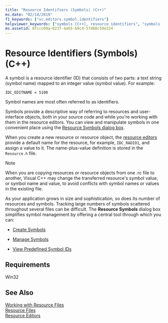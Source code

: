 ```yaml
---
title: "Resource Identifiers (Symbols) (C++)"
ms.date: "02/14/2019"
f1_keywords: ["vc.editors.symbol.identifiers"]
helpviewer_keywords: ["symbols [C++], resource identifiers", "symbols [C++], creating", "resource symbols", "symbols [C++], editing", "resource editors [C++], resource symbols"]
ms.assetid: 8fccc09a-0237-4a65-b9c4-57d60c59e324
---
```

# Resource Identifiers (Symbols) (C++)

A symbol is a resource identifier (ID) that consists of two parts: a text string (symbol name) mapped to an integer value (symbol value). For example:

```
IDC_EDITNAME = 5100
```

Symbol names are most often referred to as identifiers.

Symbols provide a descriptive way of referring to resources and user-interface objects, both in your source code and while you're working with them in the resource editors. You can view and manipulate symbols in one convenient place using the [Resource Symbols dialog box](../windows/viewing-resource-symbols.md).

When you create a new resource or resource object, the [resource editors](../windows/resource-editors.md) provide a default name for the resource, for example, `IDC_RADIO1`, and assign a value to it. The name-plus-value definition is stored in the `Resource.h` file.

> [!NOTE]
> When you are copying resources or resource objects from one .rc file to another, Visual C++ may change the transferred resource's symbol value, or symbol name and value, to avoid conflicts with symbol names or values in the existing file.

As your application grows in size and sophistication, so does its number of resources and symbols. Tracking large numbers of symbols scattered throughout several files can be difficult. The **Resource Symbols** dialog box simplifies symbol management by offering a central tool through which you can:

- [Create Symbols](../windows/creating-new-symbols.md)

- [Manage Symbols](../windows/changing-a-symbol-or-symbol-name-id.md)

- [View Predefined Symbol IDs](../windows/predefined-symbol-ids.md)

## Requirements

Win32

## See Also

[Working with Resource Files](../windows/working-with-resource-files.md)<br/>
[Resource Files](../windows/resource-files-visual-studio.md)<br/>
[Resource Editors](../windows/resource-editors.md)<br/>